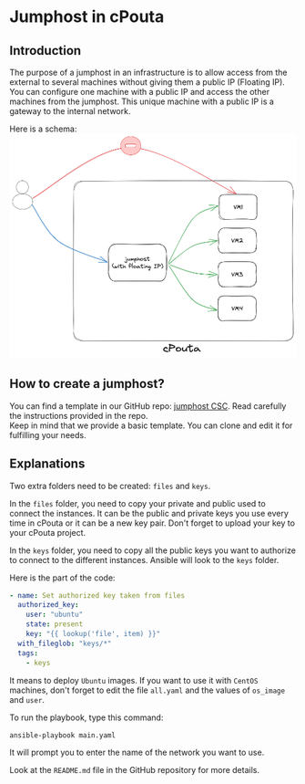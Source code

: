 # Jumphost in cPouta
## Introduction
The purpose of a jumphost in an infrastructure is to allow access from the external to several machines without giving them a public IP (Floating IP).  
You can configure one machine with a public IP and access the other machines from the jumphost. This unique machine with a public IP is a gateway to the internal network.  

Here is a schema:  
![jumphost-schema](../img/jumphost_schema.png)


## How to create a jumphost?
You can find a template in our GitHub repo: [jumphost CSC](https://github.com/CSCfi/openshift-jumphost-example). Read carefully the instructions provided in the repo.  
Keep in mind that we provide a basic template. You can clone and edit it for fulfilling your needs.

## Explanations  
Two extra folders need to be created: `files` and `keys`.  

In the `files` folder, you need to copy your private and public used to connect the instances. It can be the public and private keys you use every time in cPouta or it can be a new key pair. Don't forget to upload your key to your cPouta project.  

In the `keys` folder, you need to copy all the public keys you want to authorize to connect to the different instances. Ansible will look to the `keys` folder.  

Here is the part of the code:  
```yaml
- name: Set authorized key taken from files
  authorized_key:
    user: "ubuntu"
    state: present
    key: "{{ lookup('file', item) }}"
  with_fileglob: "keys/*"
  tags:
    - keys
```

It means to deploy `Ubuntu` images. If you want to use it with `CentOS` machines, don't forget to edit the file `all.yaml` and the values of `os_image` and `user`.  

To run the playbook, type this command:  
```sh
ansible-playbook main.yaml
```
It will prompt you to enter the name of the network you want to use.  

Look at the `README.md` file in the GitHub repository for more details.